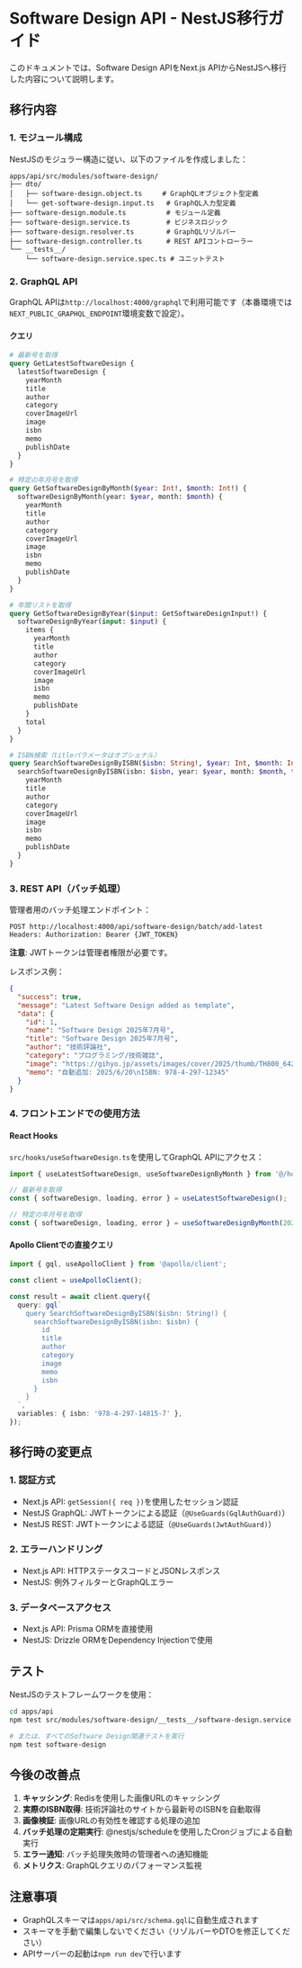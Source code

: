 # Software Design API - NestJS移行ガイド

このドキュメントでは、Software Design APIをNext.js APIからNestJSへ移行した内容について説明します。

## 移行内容

### 1. モジュール構成

NestJSのモジュラー構造に従い、以下のファイルを作成しました：

```
apps/api/src/modules/software-design/
├── dto/
│   ├── software-design.object.ts     # GraphQLオブジェクト型定義
│   └── get-software-design.input.ts   # GraphQL入力型定義
├── software-design.module.ts          # モジュール定義
├── software-design.service.ts         # ビジネスロジック
├── software-design.resolver.ts        # GraphQLリゾルバー
├── software-design.controller.ts      # REST APIコントローラー
└── __tests__/
    └── software-design.service.spec.ts # ユニットテスト
```

### 2. GraphQL API

GraphQL APIは`http://localhost:4000/graphql`で利用可能です（本番環境では`NEXT_PUBLIC_GRAPHQL_ENDPOINT`環境変数で設定）。

#### クエリ

```graphql
# 最新号を取得
query GetLatestSoftwareDesign {
  latestSoftwareDesign {
    yearMonth
    title
    author
    category
    coverImageUrl
    image
    isbn
    memo
    publishDate
  }
}

# 特定の年月号を取得
query GetSoftwareDesignByMonth($year: Int!, $month: Int!) {
  softwareDesignByMonth(year: $year, month: $month) {
    yearMonth
    title
    author
    category
    coverImageUrl
    image
    isbn
    memo
    publishDate
  }
}

# 年間リストを取得
query GetSoftwareDesignByYear($input: GetSoftwareDesignInput!) {
  softwareDesignByYear(input: $input) {
    items {
      yearMonth
      title
      author
      category
      coverImageUrl
      image
      isbn
      memo
      publishDate
    }
    total
  }
}

# ISBN検索（titleパラメータはオプショナル）
query SearchSoftwareDesignByISBN($isbn: String!, $year: Int, $month: Int, $title: String) {
  searchSoftwareDesignByISBN(isbn: $isbn, year: $year, month: $month, title: $title) {
    yearMonth
    title
    author
    category
    coverImageUrl
    image
    isbn
    memo
    publishDate
  }
}
```

### 3. REST API（バッチ処理）

管理者用のバッチ処理エンドポイント：

```
POST http://localhost:4000/api/software-design/batch/add-latest
Headers: Authorization: Bearer {JWT_TOKEN}
```

**注意**: JWTトークンは管理者権限が必要です。

レスポンス例：
```json
{
  "success": true,
  "message": "Latest Software Design added as template",
  "data": {
    "id": 1,
    "name": "Software Design 2025年7月号",
    "title": "Software Design 2025年7月号",
    "author": "技術評論社",
    "category": "プログラミング/技術雑誌",
    "image": "https://gihyo.jp/assets/images/cover/2025/thumb/TH800_642507.jpg",
    "memo": "自動追加: 2025/6/20\nISBN: 978-4-297-12345"
  }
}
```

### 4. フロントエンドでの使用方法

#### React Hooks

`src/hooks/useSoftwareDesign.ts`を使用してGraphQL APIにアクセス：

```typescript
import { useLatestSoftwareDesign, useSoftwareDesignByMonth } from '@/hooks/useSoftwareDesign';

// 最新号を取得
const { softwareDesign, loading, error } = useLatestSoftwareDesign();

// 特定の年月号を取得
const { softwareDesign, loading, error } = useSoftwareDesignByMonth(2025, 7);
```

#### Apollo Clientでの直接クエリ

```typescript
import { gql, useApolloClient } from '@apollo/client';

const client = useApolloClient();

const result = await client.query({
  query: gql`
    query SearchSoftwareDesignByISBN($isbn: String!) {
      searchSoftwareDesignByISBN(isbn: $isbn) {
        id
        title
        author
        category
        image
        memo
        isbn
      }
    }
  `,
  variables: { isbn: '978-4-297-14815-7' },
});
```

## 移行時の変更点

### 1. 認証方式

- Next.js API: `getSession({ req })`を使用したセッション認証
- NestJS GraphQL: JWTトークンによる認証（`@UseGuards(GqlAuthGuard)`）
- NestJS REST: JWTトークンによる認証（`@UseGuards(JwtAuthGuard)`）

### 2. エラーハンドリング

- Next.js API: HTTPステータスコードとJSONレスポンス
- NestJS: 例外フィルターとGraphQLエラー

### 3. データベースアクセス

- Next.js API: Prisma ORMを直接使用
- NestJS: Drizzle ORMをDependency Injectionで使用

## テスト

NestJSのテストフレームワークを使用：

```bash
cd apps/api
npm test src/modules/software-design/__tests__/software-design.service.spec.ts

# または、すべてのSoftware Design関連テストを実行
npm test software-design
```

## 今後の改善点

1. **キャッシング**: Redisを使用した画像URLのキャッシング
2. **実際のISBN取得**: 技術評論社のサイトから最新号のISBNを自動取得
3. **画像検証**: 画像URLの有効性を確認する処理の追加
4. **バッチ処理の定期実行**: @nestjs/scheduleを使用したCronジョブによる自動実行
5. **エラー通知**: バッチ処理失敗時の管理者への通知機能
6. **メトリクス**: GraphQLクエリのパフォーマンス監視

## 注意事項

- GraphQLスキーマは`apps/api/src/schema.gql`に自動生成されます
- スキーマを手動で編集しないでください（リゾルバーやDTOを修正してください）
- APIサーバーの起動は`npm run dev`で行います